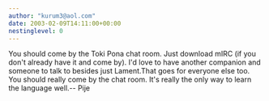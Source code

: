 ```yaml
---
author: "kurum3@aol.com"
date: 2003-02-09T14:11:00+00:00
nestinglevel: 0
---
```

You should come by the Toki Pona chat room. Just download mIRC (if you don't already have it and come by). I'd love to have another companion and someone to talk to besides just Lament.That goes for everyone else too. You should really come by the chat room. It's really the only way to learn the language well.--
 Pije